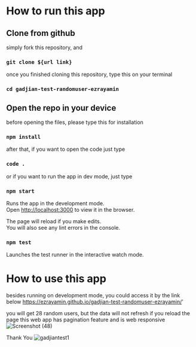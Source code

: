 # How to run this app

## Clone from github

simply fork this repository, and 
### `git clone ${url link}`

once you finished cloning this repository, type this on your terminal
### `cd gadjian-test-randomuser-ezrayamin`

## Open the repo in your device
before opening the files, please type this for installation
### `npm install`

after that, if you want to open the code just type
### `code .`
or if you want to run the app in dev mode, just type 
### `npm start`

Runs the app in the development mode.\
Open [http://localhost:3000](http://localhost:3000) to view it in the browser.

The page will reload if you make edits.\
You will also see any lint errors in the console.

### `npm test`
Launches the test runner in the interactive watch mode.

# How to use this app
besides running on development mode, you could access it by the link below
https://ezrayamin.github.io/gadjian-test-randomuser-ezrayamin/'

you will get 28 random users, but the data will not refresh if you reload the page
this web app has pagination feature and is web responsive
![Screenshot (48)](https://user-images.githubusercontent.com/73160378/123441464-be4e4080-d588-11eb-890c-462613d82c23.png)

Thank You
![gadjiantest1](https://user-images.githubusercontent.com/73160378/123441624-ee95df00-d588-11eb-88bb-f42a06058ab5.jpeg)
